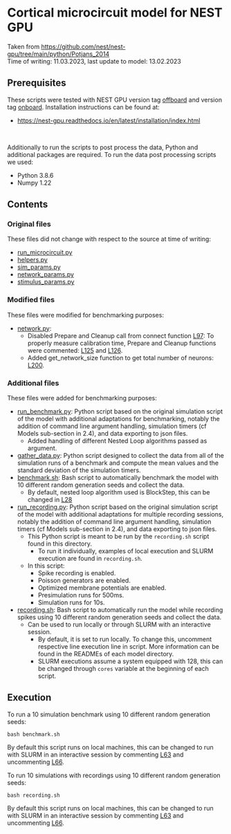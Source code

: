 # Cortical microcircuit model for NEST GPU

Taken from https://github.com/nest/nest-gpu/tree/main/python/Potjans_2014
<br>
Time of writing: 11.03.2023, last update to model: 13.02.2023

## Prerequisites

These scripts were tested with NEST GPU version tag [offboard](https://github.com/nest/nest-gpu/releases/tag/nest-gpu_offboard) and version tag [onboard](https://github.com/nest/nest-gpu/releases/tag/nest-gpu_onboard).
Installation instructions can be found at:
 - https://nest-gpu.readthedocs.io/en/latest/installation/index.html

<br>

Additionally to run the scripts to post process the data, Python and additional packages are required.
To run the data post processing scripts we used:
 * Python 3.8.6
 * Numpy 1.22

## Contents

### Original files

These files did not change with respect to the source at time of writing:
 - [run_microcircuit.py](run_microcircuit.py)
 - [helpers.py](helpers.py)
 - [sim_params.py](sim_params.py)
 - [network_params.py](network_params.py)
 - [stimulus_params.py](stimulus_params.py)


### Modified files

These files were modified for benchmarking purposes:
 - [network.py](network.py):
   - Disabled Prepare and Cleanup call from connect function [L97](network.py#L97): To properly measure calibration time, Prepare and Cleanup functions were commented: [L125](network.py#L125) and [L126](network.py#L126).
   - Added get_network_size function to get total number of neurons: [L200](network.py#L200).

### Additional files

These files were added for benchmarking purposes:
 - [run_benchmark.py](run_benchmark.py): Python script based on the original simulation script of the model with additional adaptations for benchmarking, notably the addition of command line argument handling, simulation timers (cf Models sub-section in 2.4), and data exporting to json files.
   - Added handling of different Nested Loop algorithms passed as argument.
 - [gather_data.py](gather_data.py): Python script designed to collect the data from all of the simulation runs of a benchmark and compute the mean values and the standard deviation of the simulation timers.
 - [benchmark.sh](benchmark.sh): Bash script to automatically benchmark the model with 10 different random generation seeds and collect the data.
   - By default, nested loop algorithm used is BlockStep, this can be changed in [L28](benchmark.sh#L28)
 - [run_recording.py](run_recording.py): Python script based on the original simulation script of the model with additional adaptations for multiple recording sessions, notably the addition of command line argument handling, simulation timers (cf Models sub-section in 2.4), and data exporting to json files.
   - This Python script is meant to be run by the ```recording.sh``` script found in this directory.
     - To run it individually, examples of local execution and SLURM execution are found in ```recording.sh```.
   - In this script:
     - Spike recording is enabled.
     - Poisson generators are enabled.
     - Optimized membrane potentials are enabled.
     - Presimulation runs for 500ms.
     - Simulation runs for 10s.
- [recording.sh](recording.sh): Bash script to automatically run the model while recording spikes using 10 different random generation seeds and collect the data.
   - Can be used to run locally or through SLURM with an interactive session.
     - By default, it is set to run locally. To change this, uncomment respective line execution line in script. More information can be found in the READMEs of each model directory.
     - SLURM executions assume a system equipped with 128, this can be changed through ```cores``` variable at the beginning of each script.
 
## Execution

To run a 10 simulation benchmark using 10 different random generation seeds:
```shell
bash benchmark.sh
```

By default this script runs on local machines, this can be changed to run with SLURM in an interactive session by commenting [L63](benchmark.sh#L63) and uncommenting [L66](benchmark.sh#L66).

To run 10 simulations with recordings using 10 different random generation seeds:
```shell
bash recording.sh
```

By default this script runs on local machines, this can be changed to run with SLURM in an interactive session by commenting [L63](recording.sh#L63) and uncommenting [L66](recording.sh#L66).
